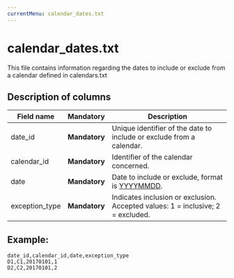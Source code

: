 ```yaml
---
currentMenu: calendar_dates.txt
---
```


# calendar_dates.txt

This file contains information regarding the dates to include or exclude from a calendar defined in calendars.txt

## Description of columns

| Field name             |  Mandatory    | Description                                                                       |
|---------------------------|:---------------:|-----------------------------------------------------------------------------------|
| date_id                   | **Mandatory** | 	Unique identifier of the date to include or exclude from a calendar.             |
| calendar_id               | **Mandatory** | Identifier of the calendar concerned.                                             |
| date                      | **Mandatory** | Date to include or exclude, format is [YYYYMMDD](types.html#Dates).               |
| exception_type            | **Mandatory** | Indicates inclusion or exclusion. Accepted values: 1 = inclusive; 2 = excluded.|


## Example:

```
date_id,calendar_id,date,exception_type
D1,C1,20170101,1
D2,C2,20170101,2
```
